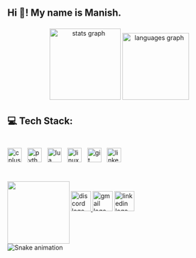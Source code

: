 <br clear="both">

<h2 align="left">Hi 👋! My name is Manish.</h2>

###

<div align="center">
  <img src="https://github-readme-stats.vercel.app/api?username=manish-pandey413&hide_title=false&hide_rank=false&show_icons=true&include_all_commits=true&count_private=true&disable_animations=false&theme=gruvbox&locale=en&hide_border=true&custom_title=Github%20Stats" height="160" alt="stats graph"  />
  <img src="https://github-readme-stats.vercel.app/api/top-langs?username=manish-pandey413&locale=en&hide_title=false&layout=compact&card_width=320&langs_count=10&theme=gruvbox&hide_border=true" height="150" alt="languages graph"  />
</div>

###

<h2 align="left">💻  Tech Stack:</h2>

###

<br clear="both">

<div align="left">
  <img src="https://cdn.jsdelivr.net/gh/devicons/devicon/icons/cplusplus/cplusplus-original.svg" height="32" alt="cplusplus logo"  />
  <img width="5" />
  <img src="https://cdn.jsdelivr.net/gh/devicons/devicon/icons/python/python-original.svg" height="32" alt="python logo"  />
  <img width="5" />
  <img src="https://cdn.jsdelivr.net/gh/devicons/devicon/icons/lua/lua-original.svg" height="32" alt="lua logo"  />
  <img width="5" />
  <img src="https://cdn.jsdelivr.net/gh/devicons/devicon/icons/linux/linux-original.svg" height="32" alt="linux logo"  />
  <img width="5" />
  <img src="https://cdn.jsdelivr.net/gh/devicons/devicon/icons/git/git-original.svg" height="32" alt="git logo"  />
  <img width="5" />
  <img src="https://cdn.jsdelivr.net/gh/devicons/devicon/icons/linkedin/linkedin-original.svg" height="32" alt="linkedin logo"  />
</div>

###

<br clear="both">

<img align="left" height="140" src="https://media1.tenor.com/m/Xf_PZVtHpSgAAAAC/anime-typing.gif"  />

###

<div align="left">
  <a href="https://discord.com/oleum_666" target="_blank">
    <img src="https://img.shields.io/static/v1?message=Discord&logo=discord&label=&color=7289DA&logoColor=white&labelColor=&style=for-the-badge" height="45" alt="discord logo"  />
  </a>
  <img src="https://img.shields.io/static/v1?message=Gmail&logo=gmail&label=&color=D14836&logoColor=white&labelColor=&style=for-the-badge" height="45" alt="gmail logo"  />
  <a href="https://www.linkedin.com/in/manish-pandey-260aab325/" target="_blank">
    <img src="https://img.shields.io/static/v1?message=LinkedIn&logo=linkedin&label=&color=0077B5&logoColor=white&labelColor=&style=for-the-badge" height="45" alt="linkedin logo"  />
  </a>
</div>

###

<br clear="both">

<img src="https://raw.githubusercontent.com/manish-pandey413/manish-pandey413/snake.svg" alt="Snake animation" />

###
